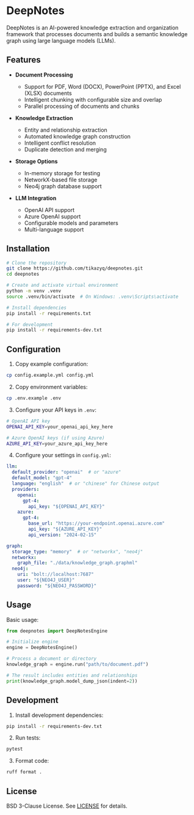 # DeepNotes

DeepNotes is an AI-powered knowledge extraction and organization framework that processes documents and builds a semantic knowledge graph using large language models (LLMs).

## Features

- **Document Processing**
  - Support for PDF, Word (DOCX), PowerPoint (PPTX), and Excel (XLSX) documents
  - Intelligent chunking with configurable size and overlap
  - Parallel processing of documents and chunks
  
- **Knowledge Extraction**
  - Entity and relationship extraction
  - Automated knowledge graph construction
  - Intelligent conflict resolution
  - Duplicate detection and merging

- **Storage Options**
  - In-memory storage for testing
  - NetworkX-based file storage
  - Neo4j graph database support

- **LLM Integration**
  - OpenAI API support
  - Azure OpenAI support
  - Configurable models and parameters
  - Multi-language support

## Installation

```bash
# Clone the repository
git clone https://github.com/tikazyq/deepnotes.git
cd deepnotes

# Create and activate virtual environment
python -m venv .venv
source .venv/bin/activate  # On Windows: .venv\Scripts\activate

# Install dependencies
pip install -r requirements.txt

# For development
pip install -r requirements-dev.txt
```

## Configuration

1. Copy example configuration:
```bash
cp config.example.yml config.yml
```

2. Copy environment variables:
```bash
cp .env.example .env
```

3. Configure your API keys in `.env`:
```bash
# OpenAI API key
OPENAI_API_KEY=your_openai_api_key_here

# Azure OpenAI keys (if using Azure)
AZURE_API_KEY=your_azure_api_key_here
```

4. Configure your settings in `config.yml`:

```yaml
llm:
  default_provider: "openai"  # or "azure"
  default_model: "gpt-4"
  language: "english"  # or "chinese" for Chinese output
  providers:
    openai:
      gpt-4:
        api_key: "${OPENAI_API_KEY}"
    azure:
      gpt-4:
        base_url: "https://your-endpoint.openai.azure.com"
        api_key: "${AZURE_API_KEY}"
        api_version: "2024-02-15"

graph:
  storage_type: "memory"  # or "networkx", "neo4j"
  networkx:
    graph_file: "./data/knowledge_graph.graphml"
  neo4j:
    uri: "bolt://localhost:7687"
    user: "${NEO4J_USER}"
    password: "${NEO4J_PASSWORD}"
```

## Usage

Basic usage:

```python
from deepnotes import DeepNotesEngine

# Initialize engine
engine = DeepNotesEngine()

# Process a document or directory
knowledge_graph = engine.run("path/to/document.pdf")

# The result includes entities and relationships
print(knowledge_graph.model_dump_json(indent=2))
```

## Development

1. Install development dependencies:
```bash
pip install -r requirements-dev.txt
```

2. Run tests:
```bash
pytest
```

3. Format code:
```bash
ruff format .
```

## License

BSD 3-Clause License. See [LICENSE](LICENSE) for details.
